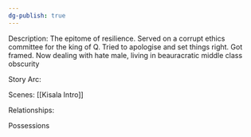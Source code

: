 ```yaml
---
dg-publish: true
---
```

Description:
The epitome of resilience. Served on a corrupt ethics committee for the king of Q. Tried to apologise and set things right. Got framed. Now dealing with hate male, living in beauracratic middle class obscurity

Story Arc:

Scenes:
[[Kisala Intro]]

Relationships:

Possessions
